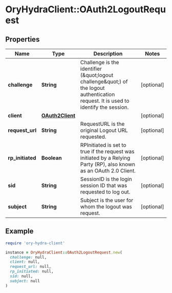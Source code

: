 # OryHydraClient::OAuth2LogoutRequest

## Properties

| Name | Type | Description | Notes |
| ---- | ---- | ----------- | ----- |
| **challenge** | **String** | Challenge is the identifier (\&quot;logout challenge\&quot;) of the logout authentication request. It is used to identify the session. | [optional] |
| **client** | [**OAuth2Client**](OAuth2Client.md) |  | [optional] |
| **request_url** | **String** | RequestURL is the original Logout URL requested. | [optional] |
| **rp_initiated** | **Boolean** | RPInitiated is set to true if the request was initiated by a Relying Party (RP), also known as an OAuth 2.0 Client. | [optional] |
| **sid** | **String** | SessionID is the login session ID that was requested to log out. | [optional] |
| **subject** | **String** | Subject is the user for whom the logout was request. | [optional] |

## Example

```ruby
require 'ory-hydra-client'

instance = OryHydraClient::OAuth2LogoutRequest.new(
  challenge: null,
  client: null,
  request_url: null,
  rp_initiated: null,
  sid: null,
  subject: null
)
```

